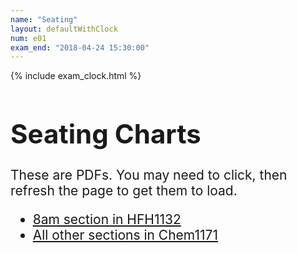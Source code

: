 ```yaml
---
name: "Seating"
layout: defaultWithClock
num: e01
exam_end: "2018-04-24 15:30:00"
---
```


{% include exam_clock.html %}

<div style="display:none; clear:both;">
http://ucsb-cs8-s18.github.io/exam/e01/seating/
</div>

<div style="clear:both; font-size:150%" markdown="1">

# Seating Charts 

These are PDFs.  You may need to click, then refresh the page to get them to load.

* [8am section in HFH1132](CS8-E01-8am-section-Midterm-1-Seating-Chart.pdf)
* [All other sections in Chem1171](CS8-E01-Midterm-1-Seating-Chart.pdf)

</div>
